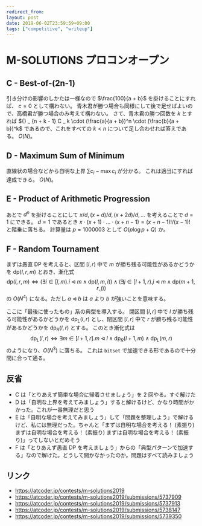 ```yaml
---
redirect_from:
layout: post
date: 2019-06-02T23:59:59+09:00
tags: ["competitive", "writeup"]
---
```


# M-SOLUTIONS プロコンオープン

## C - Best-of-(2n-1)

引き分けの影響のしかたは一様なので $\frac{100}{a + b}$ を掛けることにすれば、 $c = 0$ として構わない。
青木君が勝つ場合も同様にして後で足せばよいので、高橋君が勝つ場合のみ考えて構わない。
さて、青木君の勝つ回数を $k$ とすれば ${} _ {n + k - 1} C _ k \cdot (\frac{a}{a + b})^n \cdot (\frac{b}{a + b})^k$ であるので、これをすべての $k \lt n$ について足し合わせれば答えである。
$O(N)$。

## D - Maximum Sum of Minimum

直線状の場合などから自明な上界 $\sum c_i - \max c_i$ が分かる。
これは適当にすれば達成できる。
$O(N)$。

## E - Product of Arithmetic Progression

あとで $d^n$ を掛けることにして $x/d, (x + d)/d, (x + 2d)/d, \dots$ を考えることで $d = 1$ にできる。
$d = 1$ であるとき $x \cdot (x + 1) \cdot \dots \cdot (x + n - 1) = (x + n - 1)! / (x - 1)!$ と階乗に落ちる。
計算量は $p = 1000003$ として $O(p \log p + Q)$ か。

## F - Random Tournament

まずは愚直 DP を考えると、区間 $[l, r)$ 中で $m$ が勝ち残る可能性があるかどうかを $\mathrm{dp}(l, r, m)$ とおき、漸化式
$$\mathrm{dp}(l, r, m) \iff \left(\exists i \in [l, m). i \triangleleft m \land \mathrm{dp}(l, m, i)\right) \land \left(\exists j \in [l + 1, r). j \triangleleft m \land \mathrm{dp}(m + 1, r, j)\right)$$
の $O(N^4)$ になる。ただし $a \triangleleft b$ は $a$ より $b$ が強いことを意味する。

ここに「最後に使ったもの」系の典型を導入する。
閉区間 $[l, r]$ 中で $l$ が勝ち残る可能性があるかどうかを $\mathrm{dp} _ L(l, r)$ とし、閉区間 $[l, r]$ 中で $r$ が勝ち残る可能性があるかどうかを $\mathrm{dp} _ R(l, r)$ とする。
このとき漸化式は
$$\mathrm{dp} _ L(l, r) \iff \exists m \in [l + 1, r]. m \triangleleft l \land \mathrm{dp} _ R(l + 1, m) \land \mathrm{dp} _ L(m, r)$$
のようになり、$O(N^3)$ に落ちる。
これは `bitset` で加速できる形であるので十分間に合って通る。

## 反省

-   C は「とりあえず簡単な場合に帰着させましょう」を $2$ 回やる。すぐ解けた
-   D は「自明な上界を考えてみましょう」すると解けるけど、かなり時間がかかった。これが一番無理だと思う
-   E は「自明な場合を考えてみましょう」して「問題を整理しよう」で解けるけど、私には無理だった。ちゃんと「まずは自明な場合を考える！ (素振り) まずは自明な場合を考える！ (素振り) まずは自明な場合を考える！ (素振り)」ってしないとだめそう
-   F は「とりあえず愚直 DP を考えましょう」からの「典型パターンで加速する」なので解けた。どうして開かなかったのか。問題はすべて読みましょう

## リンク

-   <https://atcoder.jp/contests/m-solutions2019>
-   <https://atcoder.jp/contests/m-solutions2019/submissions/5737909>
-   <https://atcoder.jp/contests/m-solutions2019/submissions/5737913>
-   <https://atcoder.jp/contests/m-solutions2019/submissions/5738147>
-   <https://atcoder.jp/contests/m-solutions2019/submissions/5739350>
